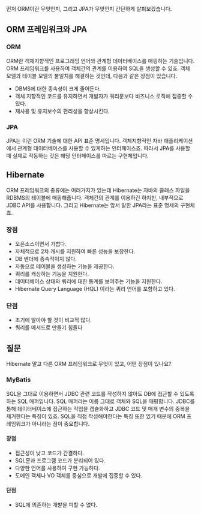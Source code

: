 먼저 ORM이란 무엇인지, 그리고 JPA가 무엇인지 간단하게 살펴보겠습니다.

## ORM 프레임워크와 JPA

### ORM

ORM란 객체지향적인 프로그래밍 언어와 관계형 데이터베이스를 매핑하는 기술입니다. ORM 프레임워크를 사용하여 객체간의 관계를 이용하여 SQL을 생성할 수 있죠. 객체 모델과 테이블 모델의 불일치를 해결하는 것인데, 다음과 같은 장점이 있습니다.

-   DBMS에 대한 종속성이 크게 줄어든다.
-   객체 지향적인 코드를 유지하면서 개발자가 쿼리문보다 비즈니스 로직에 집중할 수 있다.
-   재사용 및 유지보수의 편리성을 향상시킨다.

### JPA

JPA는 이런 ORM 기술에 대한 API 표준 명세입니다. 객체지향적인 자바 애플리케이션에서 관계형 데이터베이스를 사용할 수 있게하는 인터페이스죠. 따라서 JPA를 사용할 때 실제로 작동하는 것은 해당 인터페이스를 따르는 구현체입니다.

## Hibernate

ORM 프레임워크의 종류에는 여러가지가 있는데 Hibernate는 자바의 클래스 파일을 RDBMS의 테이블에 매핑해줍니다. 객체간의 관계를 이용하긴 하지만, 내부적으로 JDBC API를 사용합니다. 그리고 Hibernate는 앞서 말한 JPA라는 표준 명세의 구현체죠.

### 장점
* 오픈소스이면서 가볍다.
* 자체적으로 2차 캐시를 지원하여 빠른 성능을 보장한다.
* DB 벤더에 종속적이지 않다.
* 자동으로 테이블을 생성하는 기능을 제공한다.
* 쿼리를 캐싱하는 기능을 지원한다.
* 데이터베이스 상태와 쿼리에 대한 통계를 보여주는 기능을 지원한다.
* Hibernate Query Language (HQL) 이라는 쿼리 언어를 포함하고 있다.

### 단점
* 초기에 알아야 할 것이 비교적 많다.
* 쿼리를 메서드로 만들기 힘들다

## 질문
Hibernate 말고 다른 ORM 프레임워크로 무엇이 있고, 어떤 장점이 있나요?

### MyBatis
SQL을 그대로 이용하면서 JDBC 관련 코드를 작성하지 않아도 DB에 접근할 수 있도록 하는 SQL 매퍼입니다. SQL 매퍼라는 이름 그대로 객체와 SQL을 매핑합니다. JDBC를 통해 데이터베이스에 접근하는 작업을 캡슐화하고 JDBC 코드 및 매개 변수의 중복을 제거한다는 특징이 있죠. SQL을 직접 작성해야한다는 특징 또한 있기 때문에 ORM 프레임워크가 아니라는 점이 중요합니다.

#### 장점
* 접근성이 낮고 코드가 간결하다.
* SQL문과 프로그램 코드가 분리되어 있다.
* 다양한 언어를 사용하여 구현 가능하다.
* 도메인 객체나 VO 객체를 중심으로 개발에 집중할 수 있다.

#### 단점
* SQL에 의존하는 개발을 피할 수 없다.
